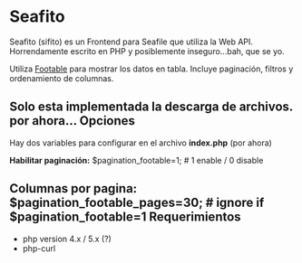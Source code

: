 Seafito
=======
Seafito (sifito) es un Frontend para Seafile que utiliza la Web API. 
Horrendamente escrito en PHP y posiblemente inseguro...bah, que se yo.

Utiliza [Footable][1] para mostrar los datos en tabla.
Incluye paginación, filtros y ordenamiento de columnas.

Solo esta implementada la descarga de archivos.
por ahora...
Opciones
--------
Hay dos variables para configurar en el archivo **index.php** (por ahora)

**Habilitar paginación:**
$pagination_footable=1; # 1 enable / 0 disable

**Columnas por pagina:**
$pagination_footable_pages=30; # ignore if $pagination_footable=1
Requerimientos
--------------
 - php version 4.x / 5.x (?)
 - php-curl

  [1]: https://github.com/bradvin/FooTable